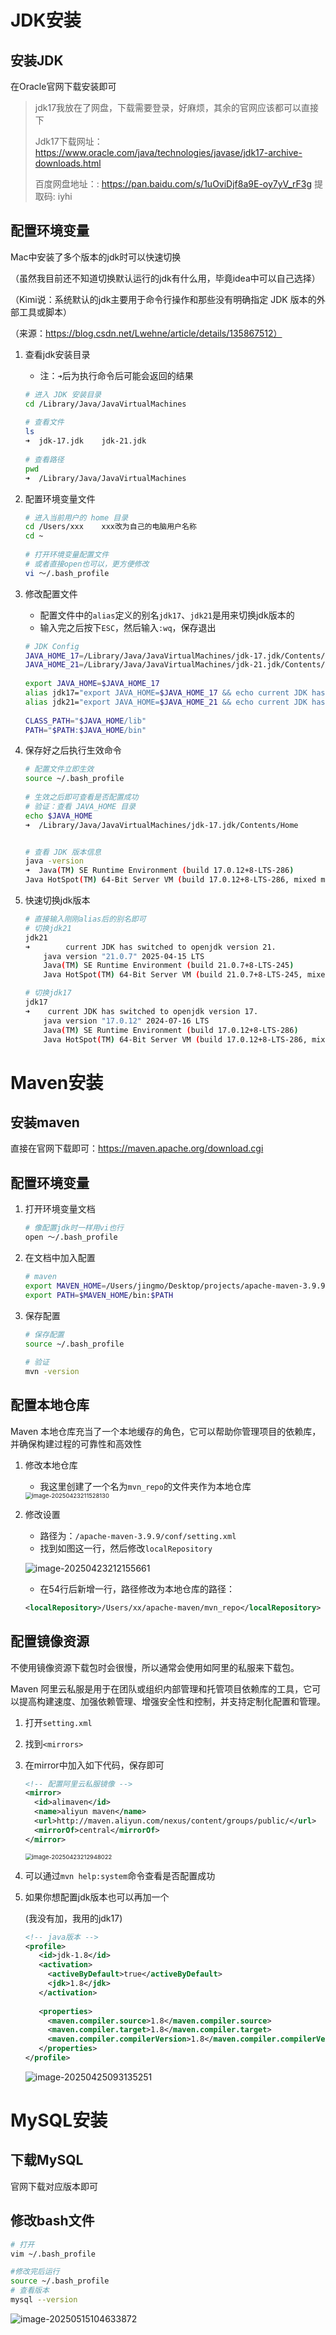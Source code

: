 # JDK安装

## 安装JDK

在Oracle官网下载安装即可

> jdk17我放在了网盘，下载需要登录，好麻烦，其余的官网应该都可以直接下
>
> Jdk17下载网址：https://www.oracle.com/java/technologies/javase/jdk17-archive-downloads.html
>
> 百度网盘地址：: https://pan.baidu.com/s/1uOviDjf8a9E-oy7yV_rF3g 提取码: iyhi

## 配置环境变量

Mac中安装了多个版本的jdk时可以快速切换

（虽然我目前还不知道切换默认运行的jdk有什么用，毕竟idea中可以自己选择）

（Kimi说：系统默认的jdk主要用于命令行操作和那些没有明确指定 JDK 版本的外部工具或脚本）

（来源：https://blog.csdn.net/Lwehne/article/details/135867512）

1. 查看jdk安装目录

   - 注：`➜`后为执行命令后可能会返回的结果

   ```bash
   # 进入 JDK 安装目录
   cd /Library/Java/JavaVirtualMachines
    
   # 查看文件
   ls
   ➜  jdk-17.jdk	jdk-21.jdk
    
   # 查看路径
   pwd
   ➜  /Library/Java/JavaVirtualMachines
   
   ```

2. 配置环境变量文件

   ```bash
   # 进入当前用户的 home 目录
   cd /Users/xxx    xxx改为自己的电脑用户名称
   cd ~
    
   # 打开环境变量配置文件
   # 或者直接open也可以，更方便修改
   vi ～/.bash_profile
   ```

3. 修改配置文件

   - 配置文件中的`alias`定义的别名`jdk17`、`jdk21`是用来切换jdk版本的
   - 输入完之后按下`ESC`，然后输入`:wq`，保存退出

   ```bash
   # JDK Config
   JAVA_HOME_17=/Library/Java/JavaVirtualMachines/jdk-17.jdk/Contents/Home
   JAVA_HOME_21=/Library/Java/JavaVirtualMachines/jdk-21.jdk/Contents/Home
    
   export JAVA_HOME=$JAVA_HOME_17
   alias jdk17="export JAVA_HOME=$JAVA_HOME_17 && echo current JDK has switched to oracle jdk version 17. && java -version"
   alias jdk21="export JAVA_HOME=$JAVA_HOME_21 && echo current JDK has switched to openjdk version 21. && java -version"
    
   CLASS_PATH="$JAVA_HOME/lib"
   PATH="$PATH:$JAVA_HOME/bin"
   ```

4. 保存好之后执行生效命令

   ```bash
   # 配置文件立即生效
   source ~/.bash_profile
    
   # 生效之后即可查看是否配置成功
   # 验证：查看 JAVA_HOME 目录
   echo $JAVA_HOME
   ➜  /Library/Java/JavaVirtualMachines/jdk-17.jdk/Contents/Home
   
   
   # 查看 JDK 版本信息
   java -version
   ➜  Java(TM) SE Runtime Environment (build 17.0.12+8-LTS-286)
   Java HotSpot(TM) 64-Bit Server VM (build 17.0.12+8-LTS-286, mixed mode, sharing)
   ```

5. 快速切换jdk版本

   ```bash
   # 直接输入刚刚alias后的别名即可
   # 切换jdk21
   jdk21
   ➜		current JDK has switched to openjdk version 21.
       java version "21.0.7" 2025-04-15 LTS
       Java(TM) SE Runtime Environment (build 21.0.7+8-LTS-245)
       Java HotSpot(TM) 64-Bit Server VM (build 21.0.7+8-LTS-245, mixed mode, sharing)
   
   # 切换jdk17
   jdk17
   ➜ 	current JDK has switched to openjdk version 17.
       java version "17.0.12" 2024-07-16 LTS
       Java(TM) SE Runtime Environment (build 17.0.12+8-LTS-286)
       Java HotSpot(TM) 64-Bit Server VM (build 17.0.12+8-LTS-286, mixed mode, sharing)
   ```



# Maven安装

## 安装maven

直接在官网下载即可：https://maven.apache.org/download.cgi

## 配置环境变量

1. 打开环境变量文档

   ```bash
   # 像配置jdk时一样用vi也行
   open ～/.bash_profile
   ```

2. 在文档中加入配置

   ```bash
   # maven
   export MAVEN_HOME=/Users/jingmo/Desktop/projects/apache-maven-3.9.9
   export PATH=$MAVEN_HOME/bin:$PATH
   ```

3. 保存配置

   ```bash
   # 保存配置
   source ~/.bash_profile
    
   # 验证
   mvn -version
   ```

## 配置本地仓库

Maven 本地仓库充当了一个本地缓存的角色，它可以帮助你管理项目的依赖库，并确保构建过程的可靠性和高效性

1. 修改本地仓库

   - 我这里创建了一个名为`mvn_repo`的文件夹作为本地仓库

   <img src="./images/1-1-mvn_repo.png" alt="image-20250423211528130" style="zoom:67%;" />

2. 修改设置

   - 路径为：`/apache-maven-3.9.9/conf/setting.xml`
   - 找到如图这一行，然后修改`localRepository`

   ![image-20250423212155661](./images/1-2-mvn-repo-setting.png)

   - 在54行后新增一行，路径修改为本地仓库的路径：

   ```xml
   <localRepository>/Users/xx/apache-maven/mvn_repo</localRepository>
   ```

## 配置镜像资源

不使用镜像资源下载包时会很慢，所以通常会使用如阿里的私服来下载包。

Maven 阿里云私服是用于在团队或组织内部管理和托管项目依赖库的工具，它可以提高构建速度、加强依赖管理、增强安全性和控制，并支持定制化配置和管理。

1. 打开`setting.xml`

2. 找到`<mirrors>`

3. 在mirror中加入如下代码，保存即可

   ```xml
   <!-- 配置阿里云私服镜像 -->
   <mirror>
     <id>alimaven</id>
     <name>aliyun maven</name>
     <url>http://maven.aliyun.com/nexus/content/groups/public/</url>
     <mirrorOf>central</mirrorOf>
   </mirror>
   ```

   <img src="./image/1-3-mvn-mirror.png" alt="image-20250423212948022" style="zoom:67%;" />

4. 可以通过`mvn help:system`命令查看是否配置成功

5. 如果你想配置jdk版本也可以再加一个

   (我没有加，我用的jdk17)

   ```xml
   <!-- java版本 --> 
   <profile>
   	  <id>jdk-1.8</id>
   	  <activation>
   		<activeByDefault>true</activeByDefault>
   		<jdk>1.8</jdk>
   	  </activation>
    
   	  <properties>
   		<maven.compiler.source>1.8</maven.compiler.source>
   		<maven.compiler.target>1.8</maven.compiler.target>
   		<maven.compiler.compilerVersion>1.8</maven.compiler.compilerVersion>
   	  </properties>
   </profile>
   ```

   ![image-20250425093135251](./images/1-4-mvn-jdk.png)

# MySQL安装

## 下载MySQL

官网下载对应版本即可

## 修改bash文件

```bash
# 打开
vim ~/.bash_profile

#修改完后运行
source ~/.bash_profile
# 查看版本
mysql --version
```

![image-20250515104633872](./images/1-5-mysql.png)
